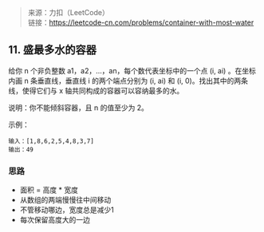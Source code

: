 > 来源：力扣（LeetCode）  
  链接：https://leetcode-cn.com/problems/container-with-most-water

## 11. 盛最多水的容器
给你 n 个非负整数 a1，a2，...，an，每个数代表坐标中的一个点 (i, ai) 。在坐标内画 n 条垂直线，垂直线 i 的两个端点分别为 (i, ai) 和 (i, 0)。找出其中的两条线，使得它们与 x 轴共同构成的容器可以容纳最多的水。

说明：你不能倾斜容器，且 n 的值至少为 2。

示例：
```
输入：[1,8,6,2,5,4,8,3,7]
输出：49
```

### 思路
* 面积 = 高度 * 宽度
* 从数组的两端慢慢往中间移动
* 不管移动哪边，宽度总是减少1
* 每次保留高度大的一边